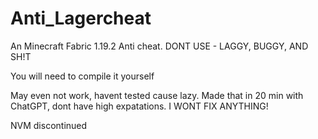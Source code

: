 # Anti_Lagercheat
An Minecraft Fabric 1.19.2 Anti cheat. DONT USE - LAGGY, BUGGY, AND SH!T


You will need to compile it yourself


May even not work, havent tested cause lazy. Made that in 20 min with ChatGPT, dont have high expatations. I WONT FIX ANYTHING!

NVM discontinued
